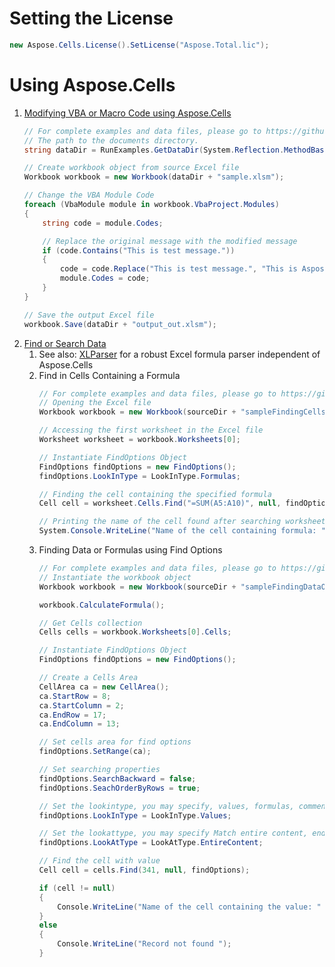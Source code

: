 # Setting the License
```csharp
new Aspose.Cells.License().SetLicense("Aspose.Total.lic");
```
# Using Aspose.Cells

1. [Modifying VBA or Macro Code using Aspose.Cells](https://docs.aspose.com/display/cellsnet/Modifying+VBA+or+Macro+Code+using+Aspose.Cells)
    ```csharp
    // For complete examples and data files, please go to https://github.com/aspose-cells/Aspose.Cells-for-.NET
    // The path to the documents directory.
    string dataDir = RunExamples.GetDataDir(System.Reflection.MethodBase.GetCurrentMethod().DeclaringType);

    // Create workbook object from source Excel file
    Workbook workbook = new Workbook(dataDir + "sample.xlsm");

    // Change the VBA Module Code
    foreach (VbaModule module in workbook.VbaProject.Modules)
    {
        string code = module.Codes;

        // Replace the original message with the modified message
        if (code.Contains("This is test message."))
        {
            code = code.Replace("This is test message.", "This is Aspose.Cells message.");
            module.Codes = code;
        }
    }

    // Save the output Excel file
    workbook.Save(dataDir + "output_out.xlsm");
    ```
2. [Find or Search Data](https://docs.aspose.com/display/cellsnet/Find+or+Search+Data)
    1. See also: [XLParser](https://github.com/spreadsheetlab/XLParser) for a robust Excel formula parser independent of Aspose.Cells
    2. Find in Cells Containing a Formula
        ```csharp
        // For complete examples and data files, please go to https://github.com/aspose-cells/Aspose.Cells-for-.NET
        // Opening the Excel file
        Workbook workbook = new Workbook(sourceDir + "sampleFindingCellsContainingFormula.xlsx");

        // Accessing the first worksheet in the Excel file
        Worksheet worksheet = workbook.Worksheets[0];

        // Instantiate FindOptions Object
        FindOptions findOptions = new FindOptions();
        findOptions.LookInType = LookInType.Formulas;

        // Finding the cell containing the specified formula
        Cell cell = worksheet.Cells.Find("=SUM(A5:A10)", null, findOptions);

        // Printing the name of the cell found after searching worksheet
        System.Console.WriteLine("Name of the cell containing formula: " + cell.Name);
        ```
    3. Finding Data or Formulas using Find Options
        ```csharp
        // For complete examples and data files, please go to https://github.com/aspose-cells/Aspose.Cells-for-.NET
        // Instantiate the workbook object
        Workbook workbook = new Workbook(sourceDir + "sampleFindingDataOrFormulasUsingFindOptions.xlsx");

        workbook.CalculateFormula();

        // Get Cells collection
        Cells cells = workbook.Worksheets[0].Cells;

        // Instantiate FindOptions Object
        FindOptions findOptions = new FindOptions();

        // Create a Cells Area
        CellArea ca = new CellArea();
        ca.StartRow = 8;
        ca.StartColumn = 2;
        ca.EndRow = 17;
        ca.EndColumn = 13;

        // Set cells area for find options
        findOptions.SetRange(ca);

        // Set searching properties
        findOptions.SearchBackward = false;
        findOptions.SeachOrderByRows = true;

        // Set the lookintype, you may specify, values, formulas, comments etc.
        findOptions.LookInType = LookInType.Values;

        // Set the lookattype, you may specify Match entire content, endswith, starwith etc.
        findOptions.LookAtType = LookAtType.EntireContent;

        // Find the cell with value
        Cell cell = cells.Find(341, null, findOptions);

        if (cell != null)
        {
            Console.WriteLine("Name of the cell containing the value: " + cell.Name);
        }
        else
        {
            Console.WriteLine("Record not found ");
        }
        ```
